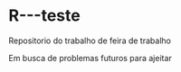 # R---teste
Repositorio do trabalho de feira de trabalho

Em busca de problemas futuros para ajeitar

